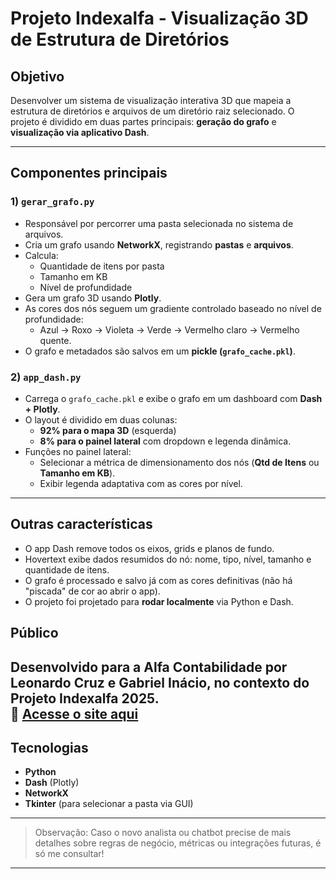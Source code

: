 # Projeto Indexalfa - Visualização 3D de Estrutura de Diretórios

## Objetivo
Desenvolver um sistema de visualização interativa 3D que mapeia a estrutura de diretórios e arquivos de um diretório raiz selecionado. O projeto é dividido em duas partes principais: **geração do grafo** e **visualização via aplicativo Dash**.

---

## Componentes principais

### 1) **`gerar_grafo.py`**
- Responsável por percorrer uma pasta selecionada no sistema de arquivos.
- Cria um grafo usando **NetworkX**, registrando **pastas** e **arquivos**.
- Calcula:
  - Quantidade de itens por pasta
  - Tamanho em KB
  - Nível de profundidade
- Gera um grafo 3D usando **Plotly**.
- As cores dos nós seguem um gradiente controlado baseado no nível de profundidade:
  - Azul → Roxo → Violeta → Verde → Vermelho claro → Vermelho quente.
- O grafo e metadados são salvos em um **pickle (`grafo_cache.pkl`)**.

### 2) **`app_dash.py`**
- Carrega o `grafo_cache.pkl` e exibe o grafo em um dashboard com **Dash + Plotly**.
- O layout é dividido em duas colunas:
  - **92% para o mapa 3D** (esquerda)
  - **8% para o painel lateral** com dropdown e legenda dinâmica.
- Funções no painel lateral:
  - Selecionar a métrica de dimensionamento dos nós (**Qtd de Itens** ou **Tamanho em KB**).
  - Exibir legenda adaptativa com as cores por nível.

---

## Outras características
- O app Dash remove todos os eixos, grids e planos de fundo.
- Hovertext exibe dados resumidos do nó: nome, tipo, nível, tamanho e quantidade de itens.
- O grafo é processado e salvo já com as cores definitivas (não há "piscada" de cor ao abrir o app).
- O projeto foi projetado para **rodar localmente** via Python e Dash.

## Público
Desenvolvido para a **Alfa Contabilidade** por Leonardo Cruz e Gabriel Inácio, no contexto do **Projeto Indexalfa 2025**.  
🔗 [Acesse o site aqui](https://web-production-9460f.up.railway.app/)
---

## Tecnologias
- **Python**
- **Dash** (Plotly)
- **NetworkX**
- **Tkinter** (para selecionar a pasta via GUI)

---

> Observação: Caso o novo analista ou chatbot precise de mais detalhes sobre regras de negócio, métricas ou integrações futuras, é só me consultar!

---
